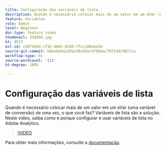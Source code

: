 ```yaml
---
title: Configuração das variáveis de lista
description: Quando é necessário colocar mais de um valor em um eVar (uma variável de conversão) de uma vez, o que você faz? Variáveis de lista são a solução. Neste vídeo, saiba como e porque configurar e usar variáveis de lista no Adobe Analytics.
feature: Variables
role: Admin
level: Beginner
doc-type: feature video
thumbnail: 339450.jpg
kt: 9527
exl-id: cb073b69-cf1b-4602-82d0-7fcc180a6e5d
source-git-commit: b6ba0e9a2291e30cb0ac979bbac79714dc981fca
workflow-type: ht
source-wordcount: '111'
ht-degree: 100%

---
```


# Configuração das variáveis de lista

Quando é necessário colocar mais de um valor em um eVar (uma variável de conversão) de uma vez, o que você faz? Variáveis de lista são a solução. Neste vídeo, saiba como e porque configurar e usar variáveis de lista no Adobe Analytics.

>[!VIDEO](https://video.tv.adobe.com/v/339450/?quality=12&learn=on)

Para obter mais informações, consulte a [documentação](https://experienceleague.adobe.com/docs/analytics/admin/admin-tools/conversion-variables/list-var-admin.html?lang=pt-BR).
